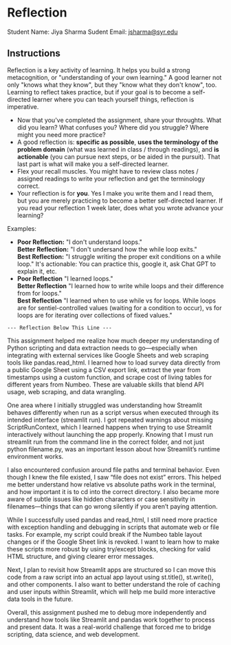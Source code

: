 # Reflection

Student Name:  Jiya Sharma
Sudent Email:  jsharma@syr.edu

## Instructions

Reflection is a key activity of learning. It helps you build a strong metacognition, or "understanding of your own learning." A good learner not only "knows what they know", but they "know what they don't know", too. Learning to reflect takes practice, but if your goal is to become a self-directed learner where you can teach yourself things, reflection is imperative.

- Now that you've completed the assignment, share your throughts. What did you learn? What confuses you? Where did you struggle? Where might you need more practice?
- A good reflection is: **specific as possible**,  **uses the terminology of the problem domain** (what was learned in class / through readings), and **is actionable** (you can pursue next steps, or be aided in the pursuit). That last part is what will make you a self-directed learner.
- Flex your recall muscles. You might have to review class notes / assigned readings to write your reflection and get the terminology correct.
- Your reflection is for **you**. Yes I make you write them and I read them, but you are merely practicing to become a better self-directed learner. If you read your reflection 1 week later, does what you wrote advance your learning?

Examples:

- **Poor Reflection:**  "I don't understand loops."   
**Better Reflection:** "I don't undersand how the while loop exits."   
**Best Reflection:** "I struggle writing the proper exit conditions on a while loop." It's actionable: You can practice this, google it, ask Chat GPT to explain it, etc. 
-  **Poor Reflection** "I learned loops."   
**Better Reflection** "I learned how to write while loops and their difference from for loops."   
**Best Reflection** "I learned when to use while vs for loops. While loops are for sentiel-controlled values (waiting for a condition to occur), vs for loops are for iterating over collections of fixed values."

`--- Reflection Below This Line ---`

This assignment helped me realize how much deeper my understanding of Python scripting and data extraction needs to go—especially when integrating with external services like Google Sheets and web scraping tools like pandas.read_html. I learned how to load survey data directly from a public Google Sheet using a CSV export link, extract the year from timestamps using a custom function, and scrape cost of living tables for different years from Numbeo. These are valuable skills that blend API usage, web scraping, and data wrangling.

One area where I initially struggled was understanding how Streamlit behaves differently when run as a script versus when executed through its intended interface (streamlit run). I got repeated warnings about missing ScriptRunContext, which I learned happens when trying to use Streamlit interactively without launching the app properly. Knowing that I must run streamlit run from the command line in the correct folder, and not just python filename.py, was an important lesson about how Streamlit’s runtime environment works.

I also encountered confusion around file paths and terminal behavior. Even though I knew the file existed, I saw “file does not exist” errors. This helped me better understand how relative vs absolute paths work in the terminal, and how important it is to cd into the correct directory. I also became more aware of subtle issues like hidden characters or case sensitivity in filenames—things that can go wrong silently if you aren’t paying attention.

While I successfully used pandas and read_html, I still need more practice with exception handling and debugging in scripts that automate web or file tasks. For example, my script could break if the Numbeo table layout changes or if the Google Sheet link is revoked. I want to learn how to make these scripts more robust by using try/except blocks, checking for valid HTML structure, and giving clearer error messages.

Next, I plan to revisit how Streamlit apps are structured so I can move this code from a raw script into an actual app layout using st.title(), st.write(), and other components. I also want to better understand the role of caching and user inputs within Streamlit, which will help me build more interactive data tools in the future.

Overall, this assignment pushed me to debug more independently and understand how tools like Streamlit and pandas work together to process and present data. It was a real-world challenge that forced me to bridge scripting, data science, and web development.